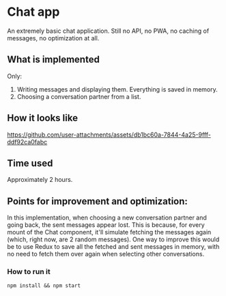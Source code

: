 # Chat app

An extremely basic chat application. Still no API, no PWA, no caching of messages, no optimization at all.

## What is implemented
Only:
1. Writing messages and displaying them. Everything is saved in memory.
2. Choosing a conversation partner from a list.

## How it looks like

https://github.com/user-attachments/assets/db1bc60a-7844-4a25-9fff-ddf92ca0fabc

## Time used
Approximately 2 hours.

## Points for improvement and optimization:
In this implementation, when choosing a new conversation partner and going back, the sent messages appear lost. This is because, for every mount of the Chat component, it'll simulate fetching the messages again (which, right now, are 2 random messages). One way to improve this would be to use Redux to save all the fetched and sent messages in memory, with no need to fetch them over again when selecting other conversations.

### How to run it

```
npm install && npm start
```
